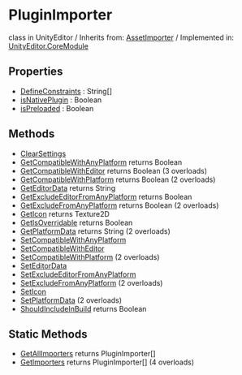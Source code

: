 # PluginImporter
class in UnityEditor
 / Inherits from: <a href="https://docs.unity3d.com/6000.0/Documentation/ScriptReference/AssetImporter.html">AssetImporter</a> / Implemented in: <a href="https://docs.unity3d.com/6000.0/Documentation/ScriptReference/UnityEditor.CoreModule.html">UnityEditor.CoreModule</a>
## Properties
- <a href="https://docs.unity3d.com/6000.0/Documentation/ScriptReference/PluginImporter-DefineConstraints.html">DefineConstraints</a> : String[]
- <a href="https://docs.unity3d.com/6000.0/Documentation/ScriptReference/PluginImporter-isNativePlugin.html">isNativePlugin</a> : Boolean
- <a href="https://docs.unity3d.com/6000.0/Documentation/ScriptReference/PluginImporter-isPreloaded.html">isPreloaded</a> : Boolean
## Methods
- <a href="https://docs.unity3d.com/6000.0/Documentation/ScriptReference/PluginImporter.ClearSettings.html">ClearSettings</a>
- <a href="https://docs.unity3d.com/6000.0/Documentation/ScriptReference/PluginImporter.GetCompatibleWithAnyPlatform.html">GetCompatibleWithAnyPlatform</a> returns Boolean
- <a href="https://docs.unity3d.com/6000.0/Documentation/ScriptReference/PluginImporter.GetCompatibleWithEditor.html">GetCompatibleWithEditor</a> returns Boolean (3 overloads)
- <a href="https://docs.unity3d.com/6000.0/Documentation/ScriptReference/PluginImporter.GetCompatibleWithPlatform.html">GetCompatibleWithPlatform</a> returns Boolean (2 overloads)
- <a href="https://docs.unity3d.com/6000.0/Documentation/ScriptReference/PluginImporter.GetEditorData.html">GetEditorData</a> returns String
- <a href="https://docs.unity3d.com/6000.0/Documentation/ScriptReference/PluginImporter.GetExcludeEditorFromAnyPlatform.html">GetExcludeEditorFromAnyPlatform</a> returns Boolean
- <a href="https://docs.unity3d.com/6000.0/Documentation/ScriptReference/PluginImporter.GetExcludeFromAnyPlatform.html">GetExcludeFromAnyPlatform</a> returns Boolean (2 overloads)
- <a href="https://docs.unity3d.com/6000.0/Documentation/ScriptReference/PluginImporter.GetIcon.html">GetIcon</a> returns Texture2D
- <a href="https://docs.unity3d.com/6000.0/Documentation/ScriptReference/PluginImporter.GetIsOverridable.html">GetIsOverridable</a> returns Boolean
- <a href="https://docs.unity3d.com/6000.0/Documentation/ScriptReference/PluginImporter.GetPlatformData.html">GetPlatformData</a> returns String (2 overloads)
- <a href="https://docs.unity3d.com/6000.0/Documentation/ScriptReference/PluginImporter.SetCompatibleWithAnyPlatform.html">SetCompatibleWithAnyPlatform</a>
- <a href="https://docs.unity3d.com/6000.0/Documentation/ScriptReference/PluginImporter.SetCompatibleWithEditor.html">SetCompatibleWithEditor</a>
- <a href="https://docs.unity3d.com/6000.0/Documentation/ScriptReference/PluginImporter.SetCompatibleWithPlatform.html">SetCompatibleWithPlatform</a> (2 overloads)
- <a href="https://docs.unity3d.com/6000.0/Documentation/ScriptReference/PluginImporter.SetEditorData.html">SetEditorData</a>
- <a href="https://docs.unity3d.com/6000.0/Documentation/ScriptReference/PluginImporter.SetExcludeEditorFromAnyPlatform.html">SetExcludeEditorFromAnyPlatform</a>
- <a href="https://docs.unity3d.com/6000.0/Documentation/ScriptReference/PluginImporter.SetExcludeFromAnyPlatform.html">SetExcludeFromAnyPlatform</a> (2 overloads)
- <a href="https://docs.unity3d.com/6000.0/Documentation/ScriptReference/PluginImporter.SetIcon.html">SetIcon</a>
- <a href="https://docs.unity3d.com/6000.0/Documentation/ScriptReference/PluginImporter.SetPlatformData.html">SetPlatformData</a> (2 overloads)
- <a href="https://docs.unity3d.com/6000.0/Documentation/ScriptReference/PluginImporter.ShouldIncludeInBuild.html">ShouldIncludeInBuild</a> returns Boolean
## Static Methods
- <a href="https://docs.unity3d.com/6000.0/Documentation/ScriptReference/PluginImporter.GetAllImporters.html">GetAllImporters</a> returns PluginImporter[]
- <a href="https://docs.unity3d.com/6000.0/Documentation/ScriptReference/PluginImporter.GetImporters.html">GetImporters</a> returns PluginImporter[] (4 overloads)

